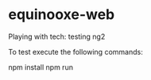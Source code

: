  # equinooxe-web
Playing with tech: testing ng2

To test execute the following commands:

npm install
npm run
 
